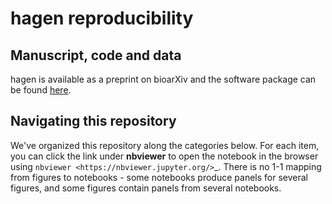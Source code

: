 # hagen reproducibility

## Manuscript, code and data

hagen is available as a preprint on bioarXiv and the software package can be found [here](https://github.com/theislab/hagen).

## Navigating this repository

We've organized this repository along the categories below. For each item, you can click the link under **nbviewer**
to open the notebook in the browser using `nbviewer <https://nbviewer.jupyter.org/>`_.
There is no 1-1 mapping from figures to notebooks - some notebooks produce panels for several figures, and some figures
contain panels from several notebooks.
